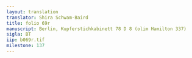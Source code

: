 ```yaml
---
layout: translation
translator: Shira Schwam-Baird
title: folio 69r
manuscript: Berlin, Kupferstichkabinett 78 D 8 (olim Hamilton 337)
sigla: BT
iip: b069r.tif
milestone: 137
---
```

